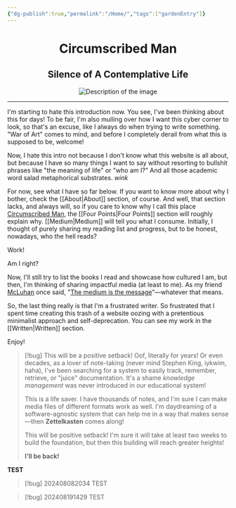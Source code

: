 ```yaml
---
{"dg-publish":true,"permalink":"/Home/","tags":["gardenEntry"]}
---
```



<div style="text-align: center;">
    <h1>Circumscribed Man</h1>
    <h2>Silence of A Contemplative Life</h2>
    <img src="https://i.imgur.com/c6UQ6gN_d.jpg?maxwidth=520&shape=thumb&fidelity=high" alt="Description of the image" style="max-width: 100%; height: auto;">
</div>

___

I'm starting to hate this introduction now. You see, I've been thinking about this for days! To be fair, I'm also mulling over how I want this cyber corner to look, so that's an excuse, like I always do when trying to write something. "War of Art" comes to mind, and before I completely derail from what this is supposed to be, welcome!

Now, I hate this intro not because I don't know what this website is all about, but because I have so many things I want to say without resorting to bullshit phrases like "the meaning of life" or "who am I?" And all those academic word salad metaphorical substrates. *wink*

For now, see what I have so far below. If you want to know more about why I bother, check the [[About\|About]] section, of course. And well, that section lacks, and always will, so if you care to know why I call this place [Circumscribed Man][circ_man], the [[Four Points\|Four Points]] section will roughly explain why. [[Medium\|Medium]] will tell you what I consume. Initially, I thought of purely sharing my reading list and progress, but to be honest, nowadays, who the hell reads?

Work!

Am I right?

Now, I'll still try to list the books I read and showcase how cultured I am, but then, I'm thinking of sharing impactful media (at least to me). As my friend [McLuhan][mcluhan] once said, "[The medium is the message][misdam]"—whatever that means.

So, the last thing really is that I'm a frustrated writer. So frustrated that I spent time creating this trash of a website oozing with a pretentious minimalist approach and self-deprecation. You can see my work in the [[Written\|Written]] section.

Enjoy!



[circ_man]: https://circumscribedman.vercel.app/
[mcluhan]: https://en.wikipedia.org/wiki/Marshall_McLuhan
[misdam]: https://en.wikipedia.org/wiki/The_medium_is_the_message


> [!bug] This will be a positive setback!
> Oof, literally for years! Or even decades, as a lover of note-taking (never mind Stephen King, iykwim, haha), I've been searching for a system to easily track, remember, retrieve, or "juice" documentation. It's a shame *knowledge management* was never introduced in our educational system!
> 
> This is a life saver. I have thousands of notes, and I'm sure I can make media files of different formats work as well. I'm daydreaming of a software-agnostic system that can help me in a way that makes sense—then **Zettelkasten** comes along!
> 
> This will be positive setback! I'm sure it will take at least two weeks to build the foundation, but then this building will reach greater heights!
> 
> **I'll be back!**  

**TEST**

> [!bug] 202408082034 TEST


> [!bug] 202408191429 TEST